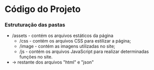 # Código do Projeto

### Estruturação das pastas

* /assets - contém os arquivos estáticos da página
  - /css - contém os arquivos CSS para estilizar a página;
  - /image - contém as imagens utilizadas no site;
  - /js - contém os arquivos JavaScript para realizar determinadas funções no site.
* -> restante dos arquivos "html" e "json"
